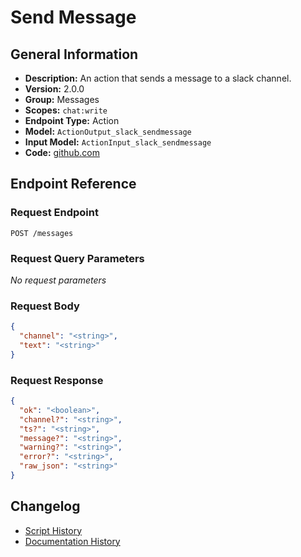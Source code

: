 <!-- BEGIN GENERATED CONTENT -->
# Send Message

## General Information

- **Description:** An action that sends a message to a slack channel.
- **Version:** 2.0.0
- **Group:** Messages
- **Scopes:** `chat:write`
- **Endpoint Type:** Action
- **Model:** `ActionOutput_slack_sendmessage`
- **Input Model:** `ActionInput_slack_sendmessage`
- **Code:** [github.com](https://github.com/NangoHQ/integration-templates/tree/main/integrations/slack/actions/send-message.ts)


## Endpoint Reference

### Request Endpoint

`POST /messages`

### Request Query Parameters

_No request parameters_

### Request Body

```json
{
  "channel": "<string>",
  "text": "<string>"
}
```

### Request Response

```json
{
  "ok": "<boolean>",
  "channel?": "<string>",
  "ts?": "<string>",
  "message?": "<string>",
  "warning?": "<string>",
  "error?": "<string>",
  "raw_json": "<string>"
}
```

## Changelog

- [Script History](https://github.com/NangoHQ/integration-templates/commits/main/integrations/slack/actions/send-message.ts)
- [Documentation History](https://github.com/NangoHQ/integration-templates/commits/main/integrations/slack/actions/send-message.md)

<!-- END  GENERATED CONTENT -->

